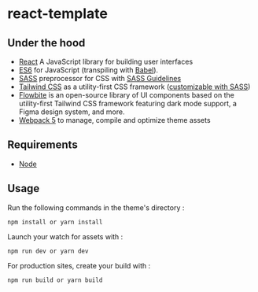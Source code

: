 # react-template


## Under the hood

- [React](https://reactjs.org/) A JavaScript library for building user interfaces
- [ES6](https://github.com/lukehoban/es6features#readme) for JavaScript (transpiling with [Babel](https://babeljs.io/)).
- [SASS](http://sass-lang.com/) preprocessor for CSS with [SASS Guidelines](https://sass-guidelin.es/#the-7-1-pattern)
- [Tailwind CSS](https://tailwindcss.com/docs/installation) as a utility-first CSS framework ([customizable with SASS](https://tailwindcss.com/docs/using-with-preprocessors#using-sass-less-or-stylus))
- [Flowbite](https://flowbite.com/docs/getting-started/introduction/) is an open-source library of UI components based on the utility-first Tailwind CSS framework featuring dark mode support, a Figma design system, and more.
- [Webpack 5](https://webpack.js.org/) to manage, compile and optimize theme assets

## Requirements

* [Node](https://nodejs.org/)

## Usage

Run the following commands in the theme's directory :

	npm install or yarn install

Launch your watch for assets with :

	npm run dev or yarn dev

For production sites, create your build with :

	npm run build or yarn build
